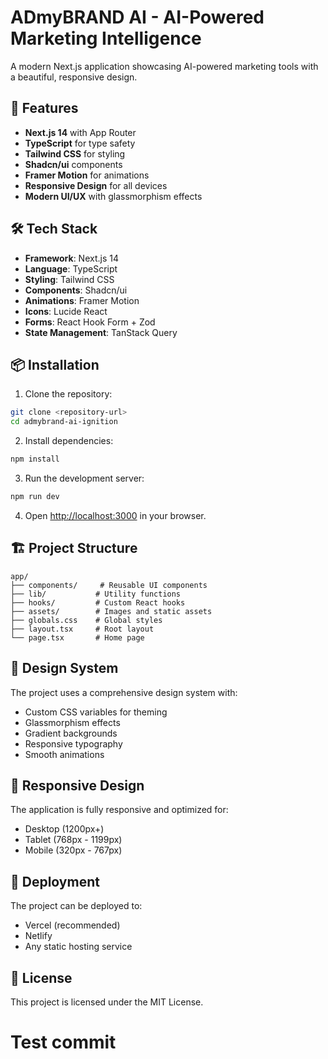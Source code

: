 # ADmyBRAND AI - AI-Powered Marketing Intelligence

A modern Next.js application showcasing AI-powered marketing tools with a beautiful, responsive design.

## 🚀 Features

- **Next.js 14** with App Router
- **TypeScript** for type safety
- **Tailwind CSS** for styling
- **Shadcn/ui** components
- **Framer Motion** for animations
- **Responsive Design** for all devices
- **Modern UI/UX** with glassmorphism effects

## 🛠️ Tech Stack

- **Framework**: Next.js 14
- **Language**: TypeScript
- **Styling**: Tailwind CSS
- **Components**: Shadcn/ui
- **Animations**: Framer Motion
- **Icons**: Lucide React
- **Forms**: React Hook Form + Zod
- **State Management**: TanStack Query

## 📦 Installation

1. Clone the repository:

```bash
git clone <repository-url>
cd admybrand-ai-ignition
```

2. Install dependencies:

```bash
npm install
```

3. Run the development server:

```bash
npm run dev
```

4. Open [http://localhost:3000](http://localhost:3000) in your browser.

## 🏗️ Project Structure

```
app/
├── components/     # Reusable UI components
├── lib/           # Utility functions
├── hooks/         # Custom React hooks
├── assets/        # Images and static assets
├── globals.css    # Global styles
├── layout.tsx     # Root layout
└── page.tsx       # Home page
```

## 🎨 Design System

The project uses a comprehensive design system with:

- Custom CSS variables for theming
- Glassmorphism effects
- Gradient backgrounds
- Responsive typography
- Smooth animations

## 📱 Responsive Design

The application is fully responsive and optimized for:

- Desktop (1200px+)
- Tablet (768px - 1199px)
- Mobile (320px - 767px)

## 🚀 Deployment

The project can be deployed to:

- Vercel (recommended)
- Netlify
- Any static hosting service

## 📄 License

This project is licensed under the MIT License.

# Test commit

